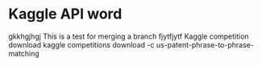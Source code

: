 # Kaggle API word

gkkhgjhgj
This is a test for merging a branch
fjytfjytf
Kaggle competition download
kaggle competitions download -c us-patent-phrase-to-phrase-matching
